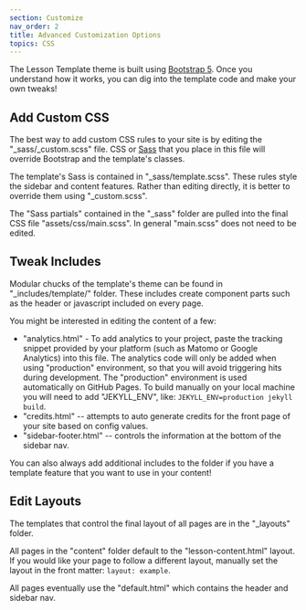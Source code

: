 ```yaml
---
section: Customize
nav_order: 2
title: Advanced Customization Options
topics: CSS
---
```


The Lesson Template theme is built using [Bootstrap 5](https://getbootstrap.com/). 
Once you understand how it works, you can dig into the template code and make your own tweaks!

## Add Custom CSS

The best way to add custom CSS rules to your site is by editing the "_sass/_custom.scss" file. 
CSS or [Sass](https://sass-lang.com/) that you place in this file will override Bootstrap and the template's classes. 

The template's Sass is contained in "_sass/template.scss".
These rules style the sidebar and content features.
Rather than editing directly, it is better to override them using "_custom.scss".

The "Sass partials" contained in the "_sass" folder are pulled into the final CSS file "assets/css/main.scss".
In general "main.scss" does not need to be edited.

## Tweak Includes 

Modular chucks of the template's theme can be found in "_includes/template/" folder.
These includes create component parts such as the header or javascript included on every page.

You might be interested in editing the content of a few:

- "analytics.html" - To add analytics to your project, paste the tracking snippet provided by your platform (such as Matomo or Google Analytics) into this file. The analytics code will only be added when using "production" environment, so that you will avoid triggering hits during development. The "production" environment is used automatically on GitHub Pages. To build manually on your local machine you will need to add "JEKYLL_ENV", like: `JEKYLL_ENV=production jekyll build`.
- "credits.html" -- attempts to auto generate credits for the front page of your site based on config values.
- "sidebar-footer.html" -- controls the information at the bottom of the sidebar nav.

You can also always add additional includes to the folder if you have a template feature that you want to use in your content!

## Edit Layouts

The templates that control the final layout of all pages are in the "_layouts" folder.

All pages in the "content" folder default to the "lesson-content.html" layout. 
If you would like your page to follow a different layout, manually set the layout in the front matter: `layout: example`.

All pages eventually use the "default.html" which contains the header and sidebar nav.
